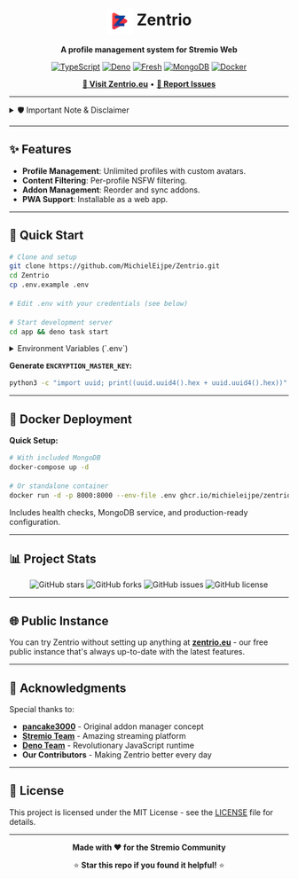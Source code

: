<div align="center">
  
  # <img src="app/static/icons/icon-512.png" alt="Zentrio Icon" width="48" height="48" align="center"> **Zentrio**
  
  **A profile management system for Stremio Web**
  
  [![TypeScript](https://img.shields.io/badge/TypeScript-007ACC?style=for-the-badge&logo=typescript&logoColor=white)](https://www.typescriptlang.org/)
  [![Deno](https://img.shields.io/badge/Deno-000?style=for-the-badge&logo=deno&logoColor=white)](https://deno.land/)
  [![Fresh](https://img.shields.io/badge/Fresh-00D2FF?style=for-the-badge&logo=deno&logoColor=white)](https://fresh.deno.dev/)
  [![MongoDB](https://img.shields.io/badge/MongoDB-4EA94B?style=for-the-badge&logo=mongodb&logoColor=white)](https://www.mongodb.com/)
  [![Docker](https://img.shields.io/badge/Docker-2496ED?style=for-the-badge&logo=docker&logoColor=white)](https://www.docker.com/)
  
  **[🚀 Visit Zentrio.eu](https://zentrio.eu)** • **[🐛 Report Issues](https://github.com/MichielEijpe/Zentrio/issues)**
  
</div>

---

<details>
<summary>🛡️ Important Note & Disclaimer</summary>
<div style="color: red;">

**Welcome to Zentrio! Before you proceed, please take a moment to read this.**

**About Development:** This project has been largely developed with the help of AI assistants like GitHub Copilot and Claude. While I carefully review and test the code, it's important to know that a significant portion of the codebase has been generated or enhanced by AI.

**Your Security:**
*   **Use Unique Passwords:** For your own safety, please use a unique password for Zentrio that you don't use anywhere else.
*   **New Stremio Profiles:** It is strongly recommended to create new, empty Stremio profiles when using this service, instead of linking your existing ones.

**Legal Disclaimer:** This is a personal project and is not affiliated with, endorsed, or sponsored by Stremio. I acknowledge that this service may test the boundaries of Stremio's terms of service and will comply with any and all takedown or cease and desist notices from Stremio or its legal representatives. The official Stremio website can be found at [stremio.com](https://stremio.com).
</div>
</details>

---

## ✨ **Features**

- **Profile Management**: Unlimited profiles with custom avatars.
- **Content Filtering**: Per-profile NSFW filtering.
- **Addon Management**: Reorder and sync addons.
- **PWA Support**: Installable as a web app.

---

## 🚀 **Quick Start**

```bash
# Clone and setup
git clone https://github.com/MichielEijpe/Zentrio.git
cd Zentrio
cp .env.example .env

# Edit .env with your credentials (see below)

# Start development server
cd app && deno task start
```

<details>
<summary>Environment Variables (`.env`)</summary>

Create a `.env` file in the root directory by copying the example: `cp .env.example .env`. Then, fill in the variables according to the new structure below.

| Variable                | Description                                                                                                                              | Example                                                                          |
| ----------------------- | ---------------------------------------------------------------------------------------------------------------------------------------- | -------------------------------------------------------------------------------- |
| **Core Settings**       |                                                                                                                                          |                                                                                  |
| `APP_DOMAIN`            | The public URL of your instance, used for generating links in emails.                                                                    | `"https://zentrio.yourdomain.com"`                                               |
| **Database**            |                                                                                                                                          |                                                                                  |
| `MONGO_URI`             | Your full MongoDB connection string.                                                                                                     | `"mongodb+srv://user:pass@cluster.mongodb.net/dbname"`                           |
| **Security**            |                                                                                                                                          |                                                                                  |
| `ENCRYPTION_MASTER_KEY` | **CRITICAL:** A 64-character hex key for encrypting data. **Back this up!**                                                              | `(generate one)`                                                                 |
| **Email Configuration** |                                                                                                                                          |                                                                                  |
| `EMAIL_PROVIDER`        | The service for sending emails. Can be `"resend"` or `"smtp"`.                                                                           | `"resend"`                                                                       |
| `EMAIL_FROM_DOMAIN`     | The "From" address for emails. For Resend, use `onboarding@resend.dev` for testing.                                                      | `"noreply@yourdomain.com"`                                                       |
| `RESEND_API_KEY`        | Your API key from Resend. (Required if `EMAIL_PROVIDER` is `"resend"`)                                                                   | `"re_xxxxxxxx_xxxxxxxx"`                                                         |
| `SMTP_HOST`             | Your SMTP server address. (Required if `EMAIL_PROVIDER` is `"smtp"`)                                                                     | `"smtp.example.com"`                                                             |
| `SMTP_PORT`             | The port for your SMTP server.                                                                                                           | `"587"`                                                                          |
| `SMTP_USER`             | The username for your SMTP server.                                                                                                       | `"your_smtp_user"`                                                               |
| `SMTP_PASS`             | The password for your SMTP server.                                                                                                       | `"your_smtp_password"`                                                           |
| `SMTP_SECURE`           | Use `"true"` for SSL/TLS (port 465) or `"false"` for STARTTLS (port 587).                                                                | `"false"`                                                                        |

</details>

**Generate `ENCRYPTION_MASTER_KEY`:**
```bash
python3 -c "import uuid; print((uuid.uuid4().hex + uuid.uuid4().hex))"
```

---

## 🐳 **Docker Deployment**

**Quick Setup:**
```bash
# With included MongoDB
docker-compose up -d

# Or standalone container
docker run -d -p 8000:8000 --env-file .env ghcr.io/michieleijpe/zentrio:latest
```

Includes health checks, MongoDB service, and production-ready configuration.

---

## 📊 **Project Stats**

<div align="center">
  
  ![GitHub stars](https://img.shields.io/github/stars/MichielEijpe/Zentrio?style=social)
  ![GitHub forks](https://img.shields.io/github/forks/MichielEijpe/Zentrio?style=social)
  ![GitHub issues](https://img.shields.io/github/issues/MichielEijpe/Zentrio)
  ![GitHub license](https://img.shields.io/github/license/MichielEijpe/Zentrio)
  
</div>

---

## 🌐 **Public Instance**

You can try Zentrio without setting up anything at **[zentrio.eu](https://zentrio.eu)** - our free public instance that's always up-to-date with the latest features.

---

## 💖 **Acknowledgments**

Special thanks to:

- **[pancake3000](https://github.com/pancake3000/stremio-addon-manager)** - Original addon manager concept
- **[Stremio Team](https://www.stremio.com/)** - Amazing streaming platform
- **[Deno Team](https://deno.land/)** - Revolutionary JavaScript runtime
- **Our Contributors** - Making Zentrio better every day

---

## 📄 **License**

This project is licensed under the MIT License - see the [LICENSE](LICENSE) file for details.

---

<div align="center">
  
  **Made with ❤️ for the Stremio Community**
  
  ⭐ **Star this repo if you found it helpful!** ⭐
  
</div>

